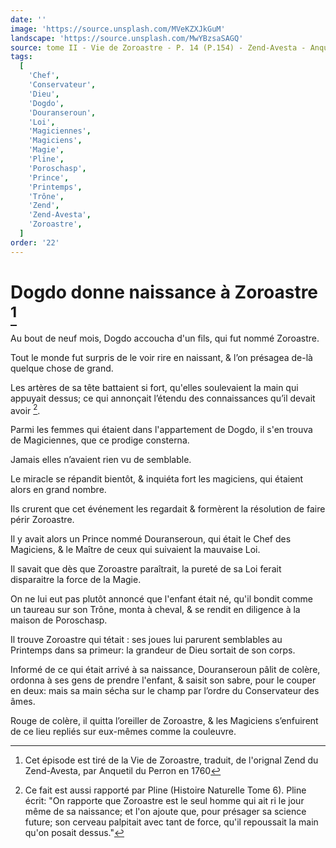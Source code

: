 ```yaml
---
date: ''
image: 'https://source.unsplash.com/MVeKZXJkGuM'
landscape: 'https://source.unsplash.com/MwYBzsaSAGQ'
source: tome II - Vie de Zoroastre - P. 14 (P.154) - Zend-Avesta - Anquetil du Perron
tags:
  [
    'Chef',
    'Conservateur',
    'Dieu',
    'Dogdo',
    'Douranseroun',
    'Loi',
    'Magiciennes',
    'Magiciens',
    'Magie',
    'Pline',
    'Poroschasp',
    'Prince',
    'Printemps',
    'Trône',
    'Zend',
    'Zend-Avesta',
    'Zoroastre',
  ]
order: '22'
---
```


# Dogdo donne naissance à Zoroastre [^1]

Au bout de neuf mois, Dogdo accoucha d'un fils, qui fut nommé Zoroastre.

Tout le monde fut surpris de le voir rire en naissant, & l’on présagea de-là quelque chose de grand.

Les artères de sa tête battaient si fort, qu'elles soulevaient la main qui appuyait dessus; ce qui annonçait l’étendu des connaissances qu’il devait avoir [^2].

Parmi les femmes qui étaient dans l'appartement de Dogdo, il s'en trouva de Magiciennes, que ce prodige consterna.

Jamais elles n’avaient rien vu de semblable.

Le miracle se répandit bientôt, & inquiéta fort les magiciens, qui étaient alors en grand nombre.

Ils crurent que cet événement les regardait & formèrent la résolution de faire périr Zoroastre.

Il y avait alors un Prince nommé Douranseroun, qui était le Chef des Magiciens, & le Maître de ceux qui suivaient la mauvaise Loi.

Il savait que dès que Zoroastre paraîtrait, la pureté de sa Loi ferait disparaitre la force de la Magie.

On ne lui eut pas plutôt annoncé que l'enfant était né, qu'il bondit comme un taureau sur son Trône, monta à cheval, & se rendit en diligence à la maison de Poroschasp.

Il trouve Zoroastre qui tétait : ses joues lui parurent semblables au Printemps dans sa primeur: la grandeur de Dieu sortait de son corps.

Informé de ce qui était arrivé à sa naissance, Douranseroun pâlit de colère, ordonna à ses gens de prendre l'enfant, & saisit son sabre, pour le couper en deux: mais sa main sécha sur le champ par l’ordre du Conservateur des âmes.

Rouge de colère, il quitta l’oreiller de Zoroastre, & les Magiciens s’enfuirent de ce lieu repliés sur eux-mêmes comme la couleuvre.

[^1]: Cet épisode est tiré de la Vie de Zoroastre, traduit, de l'orignal Zend du Zend-Avesta, par Anquetil du Perron en 1760
[^2]: Ce fait est aussi rapporté par Pline (Histoire Naturelle Tome 6). Pline écrit: "On rapporte que Zoroastre est le seul homme qui ait ri le jour même de sa naissance; et l'on ajoute que, pour présager sa science future; son cerveau palpitait avec tant de force, qu'il repoussait la main qu'on posait dessus."

